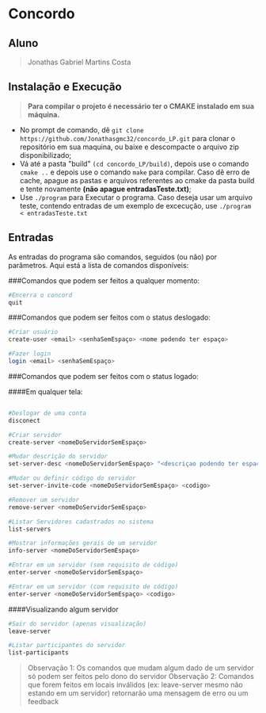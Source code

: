 # Concordo

## Aluno
>Jonathas Gabriel Martins Costa

## Instalação e Execução
> **Para compilar o projeto é necessário ter o CMAKE instalado em sua máquina.**

* No prompt de comando, dê ```git clone https://github.com/Jonathasgmc32/concordo_LP.git``` para clonar o repositório em sua maquina, ou baixe e descompacte o arquivo zip disponibilizado;
* Vá até a pasta "build" ```(cd concordo_LP/build)```, depois use o comando ```cmake ..``` e depois use o comando ```make``` para compilar. Caso dê erro de cache, apague as pastas e arquivos referentes ao cmake da pasta build e tente novamente **(não apague entradasTeste.txt)**;
* Use ```./program``` para Executar o programa. Caso deseja usar um arquivo teste, contendo entradas de um
exemplo de excecução, use ```./program < entradasTeste.txt```

## Entradas

As entradas do programa são comandos, seguidos (ou não) por parâmetros. Aqui está a lista de comandos disponíveis:

###Comandos que podem ser feitos a qualquer momento:
```bash
#Encerra o concord
quit
```

###Comandos que podem ser feitos com o status deslogado:
```bash
#Criar usuário
create-user <email> <senhaSemEspaço> <nome podendo ter espaço>

#Fazer login
login <email> <senhaSemEspaço>
```

###Comandos que podem ser feitos com o status logado:

####Em qualquer tela:
```bash

#Deslogar de uma conta
disconect

#Criar servidor
create-server <nomeDoServidorSemEspaço>

#Mudar descrição do servidor
set-server-desc <nomeDoServidorSemEspaço> "<descriçao podendo ter espaço>"

#Mudar ou definir código do servidor
set-server-invite-code <nomeDoServidorSemEspaço> <codigo>

#Remover um servidor
remove-server <nomeDoServidorSemEspaço>

#Listar Servidores cadastrados no sistema
list-servers

#Mostrar informações gerais de um servidor
info-server <nomeDoServidorSemEspaço>

#Entrar em um servidor (sem requisito de código)
enter-server <nomeDoServidorSemEspaço>

#Entrar em um servidor (com requisito de código)
enter-server <nomeDoServidorSemEspaço> <codigo>
```

####Visualizando algum servidor

```bash
#Sair do servidor (apenas visualização)
leave-server

#Listar participantes do servidor
list-participants
```
>Observação 1: Os comandos que mudam algum dado de um servidor só podem ser feitos pelo dono do servidor
>Observação 2: Comandos que forem feitos em locais inválidos (ex: leave-server mesmo não estando em um servidor) retornarão uma mensagem de erro ou um feedback